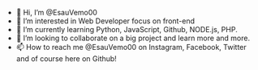 - 👋 Hi, I’m @EsauVemo00
- 👀 I’m interested in Web Developer focus on front-end
- 🌱 I’m currently learning Python, JavaScript, Github, NODE.js, PHP.
- 💞️ I’m looking to collaborate on a big project and learn more and more.
- 📫 How to reach me @EsauVemo00 on Instagram, Facebook, Twitter and of course here on Github! 

<!---
EsauVemo00/EsauVemo00 is a ✨ special ✨ repository because its `README.md` (this file) appears on your GitHub profile.
You can click the Preview link to take a look at your changes.
--->
